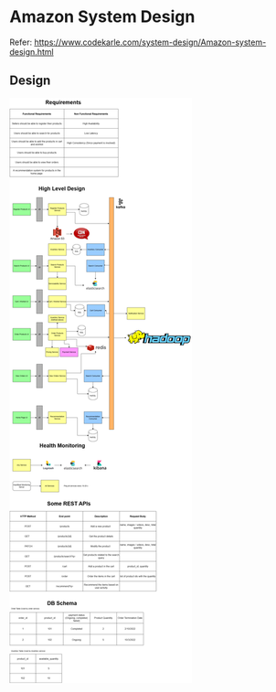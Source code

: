 # Amazon System Design
Refer: https://www.codekarle.com/system-design/Amazon-system-design.html

## Design
![Amazon System Design HLD](https://raw.githubusercontent.com/arhankundu99/System-Design/main/Amazon%20System%20Design/images/%5BSystem%20Design%5D%20Amazon.png)
